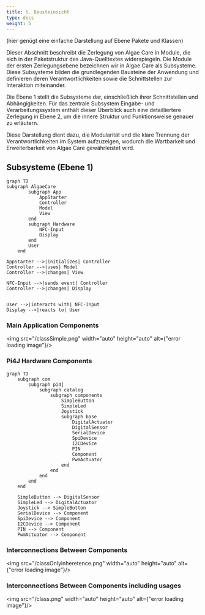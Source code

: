 ```yaml
---
title: 5. Bausteinsicht
type: docs
weight: 5
---
```

(hier genügt eine einfache Darstellung auf Ebene Pakete und Klassen)

Dieser Abschnitt beschreibt die Zerlegung von Algae Care in Module, die sich in der Paketstruktur des Java-Quelltextes widerspiegeln. Die Module der ersten Zerlegungsebene bezeichnen wir in Algae Care als Subsysteme. Diese Subsysteme bilden die grundlegenden Bausteine der Anwendung und definieren deren Verantwortlichkeiten sowie die Schnittstellen zur Interaktion miteinander.

Die Ebene 1 stellt die Subsysteme dar, einschließlich ihrer Schnittstellen und Abhängigkeiten. Für das zentrale Subsystem Eingabe- und Verarbeitungssystem enthält dieser Überblick auch eine detailliertere Zerlegung in Ebene 2, um die innere Struktur und Funktionsweise genauer zu erläutern.

Diese Darstellung dient dazu, die Modularität und die klare Trennung der Verantwortlichkeiten im System aufzuzeigen, wodurch die Wartbarkeit und Erweiterbarkeit von Algae Care gewährleistet wird.

## Subsysteme (Ebene 1)

```mermaid
graph TD
subgraph AlgaeCare
        subgraph App
            AppStarter
            Controller
            Model
            View
        end
        subgraph Hardware
            NFC-Input
            Display
        end
        User
    end

AppStarter -->|initializes| Controller
Controller -->|uses| Model
Controller -->|changes| View

NFC-Input -->|sends event| Controller
Controller -->|changes| Display


User -->|interacts with| NFC-Input
Display -->|reacts to| User
```

### Main Application Components

<img src="/classSimple.png" width="auto" height="auto"  alt={"error loading image"}/>

### Pi4J Hardware Components

```mermaid
graph TD
    subgraph com
        subgraph pi4j
            subgraph catalog
                subgraph components
                    SimpleButton
                    SimpleLed
                    Joystick
                    subgraph base
                        DigitalActuator
                        DigitalSensor
                        SerialDevice
                        SpiDevice
                        I2CDevice
                        PIN
                        Component
                        PwmActuator
                    end
                end
            end
        end
    end

    SimpleButton --> DigitalSensor
    SimpleLed --> DigitalActuator
    Joystick --> SimpleButton
    SerialDevice --> Component
    SpiDevice --> Component
    I2CDevice --> Component
    PIN --> Component
    PwmActuator --> Component
```

### Interconnections Between Components

<img src="/classOnlyinheretence.png" width="auto" height="auto"  alt={"error loading image"}/>

### Interconnections Between Components including usages

<img src="/class.png" width="auto" height="auto"  alt={"error loading image"}/>